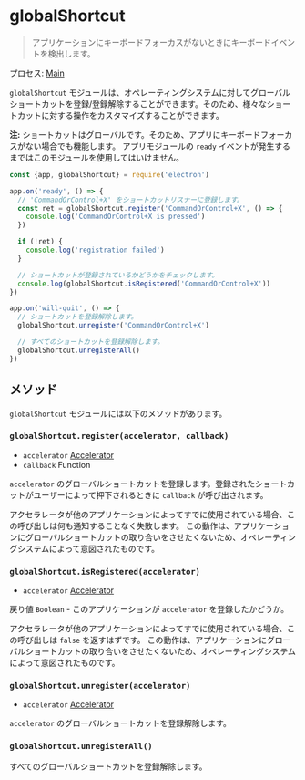 # globalShortcut

> アプリケーションにキーボードフォーカスがないときにキーボードイベントを検出します。

プロセス: [Main](../glossary.md#main-process)

`globalShortcut` モジュールは、オペレーティングシステムに対してグローバルショートカットを登録/登録解除することができます。そのため、様々なショートカットに対する操作をカスタマイズすることができます。

**注:** ショートカットはグローバルです。そのため、アプリにキーボードフォーカスがない場合でも機能します。 アプリモジュールの `ready` イベントが発生するまではこのモジュールを使用してはいけません。

```javascript
const {app, globalShortcut} = require('electron')

app.on('ready', () => {
  // 'CommandOrControl+X' をショートカットリスナーに登録します。
  const ret = globalShortcut.register('CommandOrControl+X', () => {
    console.log('CommandOrControl+X is pressed')
  })

  if (!ret) {
    console.log('registration failed')
  }

  // ショートカットが登録されているかどうかをチェックします。
  console.log(globalShortcut.isRegistered('CommandOrControl+X'))
})

app.on('will-quit', () => {
  // ショートカットを登録解除します。
  globalShortcut.unregister('CommandOrControl+X')

  // すべてのショートカットを登録解除します。
  globalShortcut.unregisterAll()
})
```

## メソッド

`globalShortcut` モジュールには以下のメソッドがあります。

### `globalShortcut.register(accelerator, callback)`

* `accelerator` [Accelerator](accelerator.md)
* `callback` Function

`accelerator` のグローバルショートカットを登録します。登録されたショートカットがユーザーによって押下されるときに `callback` が呼び出されます。

アクセラレータが他のアプリケーションによってすでに使用されている場合、この呼び出しは何も通知することなく失敗します。 この動作は、アプリケーションにグローバルショートカットの取り合いをさせたくないため、オペレーティングシステムによって意図されたものです。

### `globalShortcut.isRegistered(accelerator)`

* `accelerator` [Accelerator](accelerator.md)

戻り値 `Boolean` - このアプリケーションが `accelerator` を登録したかどうか。

アクセラレータが他のアプリケーションによってすでに使用されている場合、この呼び出しは `false` を返すはずです。 この動作は、アプリケーションにグローバルショートカットの取り合いをさせたくないため、オペレーティングシステムによって意図されたものです。

### `globalShortcut.unregister(accelerator)`

* `accelerator` [Accelerator](accelerator.md)

`accelerator` のグローバルショートカットを登録解除します。

### `globalShortcut.unregisterAll()`

すべてのグローバルショートカットを登録解除します。